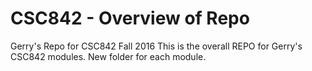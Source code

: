 # CSC842 - Overview of Repo
Gerry's Repo for CSC842 Fall 2016
This is the overall REPO for Gerry's CSC842 modules.
New folder for each module.
